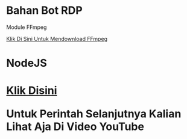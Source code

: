 <DOCTYPE html>
<h1>Bahan Bot RDP</h1>
<p>Module FFmpeg</p>
<a href="https://www.mediafire.com/file/hxrycb5mu34i8n3/ffmpeg-20200831-4a11a6f-win64-static.zip/download">Klik Di Sini Untuk Mendownload FFmpeg</a>

<h1>NodeJS<h1/>
<a href="https://nodejs.org">Klik Disini</a>


<p>Untuk Perintah Selanjutnya Kalian Lihat Aja Di Video YouTube</p>
